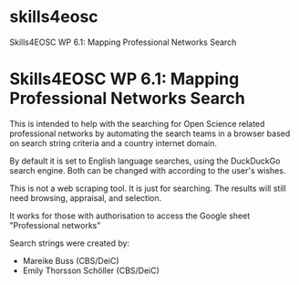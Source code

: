# skills4eosc
Skills4EOSC WP 6.1: Mapping Professional Networks Search

# Skills4EOSC WP 6.1: Mapping Professional Networks Search

This is intended to help with the searching for Open Science related professional networks by automating the search teams in a browser based on search string criteria and a country internet domain.

By default it is set to English language searches, using the DuckDuckGo search engine. Both can be changed with according to the user's wishes.

This is not a web scraping tool. It is just for searching. The results will still need browsing, appraisal, and selection.

It works for those with authorisation to access the Google sheet "Professional networks"

Search strings were created by:
* Mareike Buss (CBS/DeiC)
* Emily Thorsson Schöller (CBS/DeiC)
